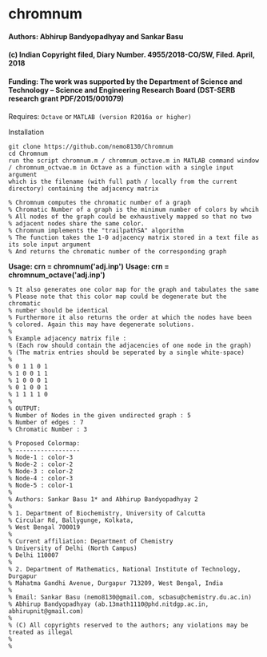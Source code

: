 # chromnum

#### Authors: Abhirup Bandyopadhyay and Sankar Basu 

#### (c) Indian Copyright filed, Diary Number. 4955/2018-CO/SW, Filed. April, 2018

#### Funding: The work was supported by the Department of Science and Technology – Science and Engineering Research Board (DST-SERB research grant PDF/2015/001079)




Requires: `Octave` or `MATLAB (version R2016a or higher)`  

Installation
```
git clone https://github.com/nemo8130/Chromnum
cd Chromnum
run the script chromnum.m / chromnum_octave.m in MATLAB command window / chromnum_octvae.m in Octave as a function with a single input argument
which is the filename (with full path / locally from the current directory) containing the adjacency matrix
```

```
% Chromnum computes the chromatic number of a graph 
% Chromatic Number of a graph is the minimum number of colors by whcih 
% All nodes of the graph could be exhaustively mapped so that no two
% adjacent nodes share the same color. 
% Chromnum implements the "trailpathSA" algorithm
% The function takes the 1-0 adjacency matrix stored in a text file as its sole input argument
% And returns the chromatic number of the corresponding graph
```

**Usage: crn = chromnum('adj.inp')**
**Usage: crn = chromnum_octave('adj.inp')**

```
% It also generates one color map for the graph and tabulates the same 
% Please note that this color map could be degenerate but the chromatic
% number should be identical 
% Furthermore it also returns the order at which the nodes have been
% colored. Again this may have degenerate solutions.
%
% Example adjacency matrix file :
% (Each row should contain the adjacencies of one node in the graph)
% (The matrix entries should be seperated by a single white-space)
%
% 0 1 1 0 1
% 1 0 0 1 1
% 1 0 0 0 1
% 0 1 0 0 1
% 1 1 1 1 0
% 
% OUTPUT:
% Number of Nodes in the given undirected graph : 5
% Number of edges : 7 
% Chromatic Number : 3 

% Proposed Colormap:
% ------------------
% Node-1 : color-3
% Node-2 : color-2
% Node-3 : color-2
% Node-4 : color-3
% Node-5 : color-1
%
% Authors: Sankar Basu 1* and Abhirup Bandyopadhyay 2
% 
% 1. Department of Biochemistry, University of Calcutta
% Circular Rd, Ballygunge, Kolkata, 
% West Bengal 700019
%
% Current affiliation: Department of Chemistry
% University of Delhi (North Campus)
% Delhi 110007 
%
% 2. Department of Mathematics, National Institute of Technology, Durgapur
% Mahatma Gandhi Avenue, Durgapur 713209, West Bengal, India
%
% Email: Sankar Basu (nemo8130@gmail.com, scbasu@chemistry.du.ac.in)
% Abhirup Bandyopadhyay (ab.13math1110@phd.nitdgp.ac.in, abhirupnit@gmail.com)
% 
% (C) All copyrights reserved to the authors; any violations may be treated as illegal  
%
%
